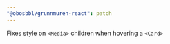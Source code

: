 ```yaml
---
"@obosbbl/grunnmuren-react": patch
---
```


Fixes style on `<Media>` children when hovering a `<Card>`
